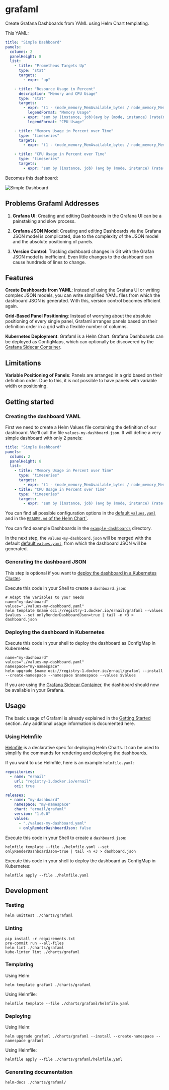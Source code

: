 # grafaml

Create Grafana Dashboards from YAML using Helm Chart templating.

This YAML:

```yaml
title: "Simple Dashboard"
panels:
  columns: 2
  panelHeight: 8
  list:
    - title: "Prometheus Targets Up"
      type: "stat"
      targets:
        - expr: "up"

    - title: "Resource Usage in Percent"
      description: "Memory and CPU Usage"
      type: "stat"
      targets:
        - expr: "(1 - (node_memory_MemAvailable_bytes / node_memory_MemTotal_bytes)) * 100"
          legendFormat: "Memory Usage"
        - expr: "sum by (instance, job)(avg by (mode, instance) (rate(node_cpu_seconds_total{mode!='idle'}[2m]))) * 100"
          legendFormat: "CPU Usage"

    - title: "Memory Usage in Percent over Time"
      type: "timeseries"
      targets:
        - expr: "(1 - (node_memory_MemAvailable_bytes / node_memory_MemTotal_bytes)) * 100"

    - title: "CPU Usage in Percent over Time"
      type: "timeseries"
      targets:
        - expr: "sum by (instance, job) (avg by (mode, instance) (rate(node_cpu_seconds_total{mode!='idle'}[2m])))"
```

Becomes this dashboard:

![Simple Dashboard](./example-dashboards/values-simple-dashboard.png)

## Problems Grafaml Addresses

1. **Grafana UI**: Creating and editing Dashboards in the Grafana UI can be a painstaking and slow process.

2. **Grafana JSON Model**: Creating and editing Dashboards via the Grafana JSON model is complicated,
due to the complexity of the JSON model and the absolute positioning of panels.

3. **Version Control**: Tracking dashboard changes in Git with the Grafan JSON model is inefficient.
Even little changes to the dashboard can cause hundreds of lines to change.

## Features

**Create Dashboards from YAML**: Instead of using the Grafana UI or writing complex JSON models,
you can write simplified YAML files from which the dashboard JSON is generated.
With this, version control becomes efficient again.

**Grid-Based Panel Positioning**: Instead of worrying about the absolute positioning of every single panel,
Grafaml arranges panels based on their definition order in a grid with a flexible number of columns.

**Kubernetes Deployment**: Grafaml is a Helm Chart.
Grafana Dashboards can be deployed as ConfigMaps, which can optionally be discovered by the [Grafana Sidecar Container][1].

## Limitations

**Variable Positioning of Panels**: Panels are arranged in a grid based on their definition order.
Due to this, it is not possible to have panels with variable width or positioning.

## Getting started

### Creating the dashboard YAML

First we need to create a Helm Values file containing the definition of our dashboard.
We'll call the file `values-my-dashboard.json`.
It will define a very simple dashboard with only 2 panels:

```yaml
title: "Simple Dashboard"
panels:
  colums: 2
  panelHeight: 8
  list:
    - title: "Memory Usage in Percent over Time"
      type: "timeseries"
      targets:
        - expr: "(1 - (node_memory_MemAvailable_bytes / node_memory_MemTotal_bytes)) * 100"
    - title: "CPU Usage in Percent over Time"
      type: "timeseries"
      targets:
        - expr: "sum by (instance, job) (avg by (mode, instance) (rate(node_cpu_seconds_total{mode!='idle'}[2m])))"
```

You can find all possible configuration options in the [default `values.yaml`](./charts/grafaml/values.yaml)
and in the [`README.md` of the Helm Chart`](./charts/grafaml/README.md).

You can find example Dashboards in the [`example-dashboards`](./example-dashboards/) directory.

In the next step, the `values-my-dashboard.json` will be merged with the default [default `values.yaml`](./charts/grafaml/values.yaml),
from which the dashboard JSON will be generated.

### Generating the dashboard JSON

This step is optional if you want to [deploy the dashboard in a Kubernetes Cluster](#deploying-the-dashboard-in-kubernetes).

Execute this code in your Shell to create a `dashboard.json`:

```shell
# Adapt the variables to your needs
name="my-dashboard"
values="./values-my-dashboard.yaml"
helm template $name oci://registry-1.docker.io/ernail/grafaml --values $values --set onlyRenderDashboardJson=true | tail -n +3 > dashboard.json
```

### Deploying the dashboard in Kubernetes

Execute this code in your shell to deploy the dashboard as ConfigMap in Kubernetes:

```shell
name="my-dashboard"
values="./values-my-dashboard.yaml"
namespace="my-namespace"
helm upgrade $name oci://registry-1.docker.io/ernail/grafaml --install --create-namespace --namespace $namespace --values $values
```

If you are using the [Grafana Sidecar Container][1], the dashboard should now be available in your Grafana.

[1]: https://github.com/grafana/helm-charts/blob/main/charts/grafana/README.md#sidecar-for-dashboards

## Usage

The basic usage of Grafaml is already explained in the [Getting Started](#getting-started) section.
Any additional usage information is documented here.

### Using Helmfile

[Helmfile](https://github.com/helmfile/helmfile) is a declarative spec for deploying Helm Charts.
It can be used to simplify the commands for rendering and deploying the dashboards.

If you want to use Helmfile, here is an example `helmfile.yaml`:

```yaml
repositories:
  - name: "ernail"
    url: "registry-1.docker.io/ernail"
    oci: true

releases:
  - name: "my-dashboard"
    namespace: "my-namespace"
    chart: "ernail/grafaml"
    version: "1.0.0"
    values:
      - "./values-my-dashboard.yaml"
      - onlyRenderDashboardJson: false
```

Execute this code in your Shell to create a `dashboard.json`:

```shell
helmfile template --file ./helmfile.yaml --set onlyRenderDashboardJson=true | tail -n +3 > dashboard.json
```

Execute this code in your shell to deploy the dashboard as ConfigMap in Kubernetes:

```shell
helmfile apply --file ./helmfile.yaml
```

## Development

### Testing

```shell
helm unittest ./charts/grafaml
```

### Linting

```shell
pip install -r requirements.txt
pre-commit run --all-files
helm lint ./charts/grafaml
kube-linter lint ./charts/grafaml
```

### Templating

Using Helm:

```shell
helm template grafaml ./charts/grafaml
```

Using Helmfile:

```shell
helmfile template --file ./charts/grafaml/helmfile.yaml
```

### Deploying

Using Helm:

```shell
helm upgrade grafaml ./charts/grafaml --install --create-namespace --namespace grafaml
```

Using Helmfile:

```shell
helmfile apply --file ./charts/grafaml/helmfile.yaml
```

### Generating documentation

```shell
helm-docs ./charts/grafaml/
```
